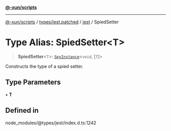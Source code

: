 [**@-xun/scripts**](../../../../../README.md)

***

[@-xun/scripts](../../../../../README.md) / [types/jest.patched](../../../README.md) / [jest](../README.md) / SpiedSetter

# Type Alias: SpiedSetter\<T\>

> **SpiedSetter**\<`T`\>: [`SpyInstance`](../interfaces/SpyInstance.md)\<`void`, [`T`]\>

Constructs the type of a spied setter.

## Type Parameters

• **T**

## Defined in

node\_modules/@types/jest/index.d.ts:1242
